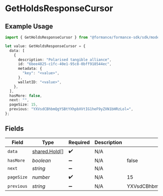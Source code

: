 # GetHoldsResponseCursor

## Example Usage

```typescript
import { GetHoldsResponseCursor } from "@formance/formance-sdk/sdk/models/shared";

let value: GetHoldsResponseCursor = {
  data: [
    {
      description: "Polarised tangible alliance",
      id: "6bee4825-c1fc-40e1-95c8-0bff918544ec",
      metadata: {
        "key": "<value>",
      },
      walletID: "<value>",
    },
  ],
  hasMore: false,
  next: "",
  pageSize: 15,
  previous: "YXVsdCBhbmQgYSBtYXhpbXVtIG1heF9yZXN1bHRzLol=",
};
```

## Fields

| Field                                               | Type                                                | Required                                            | Description                                         | Example                                             |
| --------------------------------------------------- | --------------------------------------------------- | --------------------------------------------------- | --------------------------------------------------- | --------------------------------------------------- |
| `data`                                              | [shared.Hold](../../../sdk/models/shared/hold.md)[] | :heavy_check_mark:                                  | N/A                                                 |                                                     |
| `hasMore`                                           | *boolean*                                           | :heavy_minus_sign:                                  | N/A                                                 | false                                               |
| `next`                                              | *string*                                            | :heavy_minus_sign:                                  | N/A                                                 |                                                     |
| `pageSize`                                          | *number*                                            | :heavy_check_mark:                                  | N/A                                                 | 15                                                  |
| `previous`                                          | *string*                                            | :heavy_minus_sign:                                  | N/A                                                 | YXVsdCBhbmQgYSBtYXhpbXVtIG1heF9yZXN1bHRzLol=        |